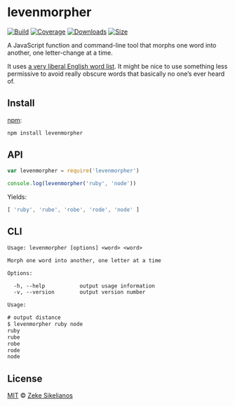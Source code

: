 # levenmorpher

[![Build][build-badge]][build]
[![Coverage][coverage-badge]][coverage]
[![Downloads][downloads-badge]][downloads]
[![Size][size-badge]][size]

A JavaScript function and command-line tool that morphs one word into another,
one letter-change at a time.

It uses [a very liberal English word list][list].
It might be nice to use something less permissive to avoid really obscure words
that basically no one’s ever heard of.

## Install

[npm][]:

```bash
npm install levenmorpher
```

## API

```js
var levenmorpher = require('levenmorpher')

console.log(levenmorpher('ruby', 'node'))
```

Yields:

```js
[ 'ruby', 'rube', 'robe', 'rode', 'node' ]
```

## CLI

```txt
Usage: levenmorpher [options] <word> <word>

Morph one word into another, one letter at a time

Options:

  -h, --help           output usage information
  -v, --version        output version number

Usage:

# output distance
$ levenmorpher ruby node
ruby
rube
robe
rode
node
```

## License

[MIT][license] © [Zeke Sikelianos][author]

<!-- Definitions -->

[build-badge]: https://img.shields.io/travis/words/levenmorpher.svg

[build]: https://travis-ci.org/words/levenmorpher

[coverage-badge]: https://img.shields.io/codecov/c/github/words/levenmorpher.svg

[coverage]: https://codecov.io/github/words/levenmorpher

[downloads-badge]: https://img.shields.io/npm/dm/levenmorpher.svg

[downloads]: https://www.npmjs.com/package/levenmorpher

[size-badge]: https://img.shields.io/bundlephobia/minzip/levenmorpher.svg

[size]: https://bundlephobia.com/result?p=levenmorpher

[license]: license

[author]: http://zeke.sikelianos.com

[npm]: https://www.npmjs.com

[list]: https://www.npmjs.org/package/an-array-of-english-words

